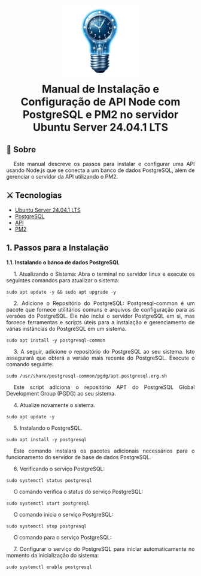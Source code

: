 <h1 align='center'>
  <img src='images/lampada.png' width='200' height='200'> 
  <br>
  Manual de Instalação e Configuração de API Node com PostgreSQL e PM2 no servidor Ubuntu Server 24.04.1 LTS

</h1>

## 📝 Sobre
  <p style="text-align: justify; text-indent: 20px;">Este manual descreve os passos para instalar e configurar uma API usando Node.js que se conecta a um banco de dados PostgreSQL, além de gerenciar o servidor da API utilizando o PM2.</p>

## ⚔ Tecnologias

- [Ubuntu Server 24.04.1 LTS](https://ubuntu.com/download/server)
- [PostgreSQL](https://www.postgresql.org/)
- [API]()
- [PM2](https://pm2.keymetrics.io/)

## 1. Passos para a Instalação

**1.1. Instalando o banco de dados PostgreSQL**
<p style="text-align: justify;text-indent: 20px;">1. Atualizando o Sistema: Abra o terminal no servidor linux e execute os seguintes comandos para atualizar o sistema:</p>

```
sudo apt update -y && sudo apt upgrade -y
```


<p style="text-align: justify; text-indent: 20px;">2.
Adicione o Repositório do PostgreSQL: Postgresql-common é um pacote que fornece utilitários comuns e arquivos de configuração para as versões do PostgreSQL. Ele não inclui o servidor PostgreSQL em si, mas fornece ferramentas e scripts úteis para a instalação e gerenciamento de várias instâncias do PostgreSQL em um sistema.</p>

```
sudo apt install -y postgresql-common
```
 <p style="text-align: justify; text-indent: 20px;">3. A seguir, adicione o repositório do PostgreSQL ao seu sistema. Isto assegurará que obterá a versão mais recente do PostgreSQL. Execute o comando seguinte:</P>

```
sudo /usr/share/postgresql-common/pgdg/apt.postgresql.org.sh
```

<p style="text-align: justify; text-indent: 20px;">Este script adiciona o repositório APT do PostgreSQL Global Development Group (PGDG) ao seu sistema.</p>


<p style="text-align: justify; text-indent: 20px;">4. Atualize novamente o sistema.</p>

```
sudo apt update -y
```


<p style="text-align: justify; text-indent: 20px;">5. Instalando o PostgreSQL.</p>

```
sudo apt install -y postgresql
```

<p style="text-align: justify; text-indent: 20px;">Este comando instalará os pacotes adicionais necessários para o funcionamento do servidor de base de dados PostgreSQL.</p>

<p style="text-align: justify; text-indent: 20px;"> 6. Verificando o serviço PostgreSQL: </p>

```
sudo systemctl status postgresql
```
<p style="text-align: justify; text-indent: 20px;"> O comando verifica o status do serviço PostgreSQL: </p>

```
sudo systemctl start postgresql
```
<p style="text-align: justify; text-indent: 20px;"> O comando inicia o serviço PostgreSQL: </p>

```
sudo systemctl stop postgresql
```
<p style="text-align: justify; text-indent: 20px;"> O comando para o serviço PostgreSQL: </p>

<p style="text-align: justify; text-indent: 20px;">7. Configurar o serviço do PostgreSQL para iniciar automaticamente no momento da inicialização do sistema: </p>

```
sudo systemctl enable postgresql
```

